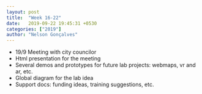 ```yaml
---
layout: post
title:  "Week 16-22"
date:   2019-09-22 19:45:31 +0530
categories: ["2019"]
author: "Nelson Gonçalves"
---
```


* 19/9 Meeting with city councilor
* Html presentation for the meeting
* Several demos and prototypes for future lab projects: webmaps, vr and ar, etc.
* Global diagram for the lab idea
* Support docs: funding ideas, training suggestions, etc.



